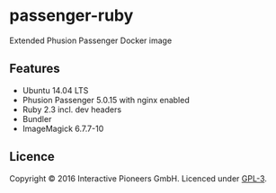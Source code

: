 # passenger-ruby

Extended Phusion Passenger Docker image

## Features

- Ubuntu 14.04 LTS
- Phusion Passenger 5.0.15 with nginx enabled
- Ruby 2.3 incl. dev headers
- Bundler
- ImageMagick 6.7.7-10

## Licence

Copyright © 2016 Interactive Pioneers GmbH. Licenced under [GPL-3](LICENCE).
